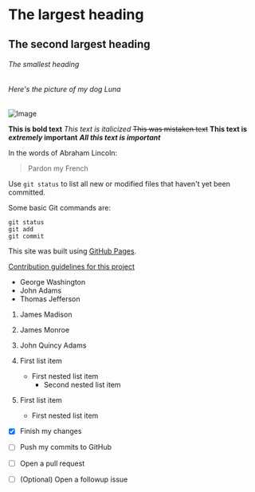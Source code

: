# The largest heading
## The second largest heading
###### The smallest heading


###### Here's the picture of my dog Luna
![Image](https://ibb.co/Qd4H0XJ)

**This is bold text**
*This text is italicized*
~~This was mistaken text~~
**This text is _extremely_ important**
***All this text is important***

In the words of Abraham Lincoln:

> Pardon my French

Use `git status` to list all new or modified files that haven't yet been committed.

Some basic Git commands are:
```
git status
git add
git commit
```

This site was built using [GitHub Pages](https://pages.github.com/).

[Contribution guidelines for this project](docs/CONTRIBUTING.md)

- George Washington
- John Adams
- Thomas Jefferson

1. James Madison
2. James Monroe
3. John Quincy Adams

1. First list item
   - First nested list item
     - Second nested list item
      
100. First list item
     - First nested list item

- [x] Finish my changes
- [ ] Push my commits to GitHub
- [ ] Open a pull request

- [ ] \(Optional) Open a followup issue


     
     
